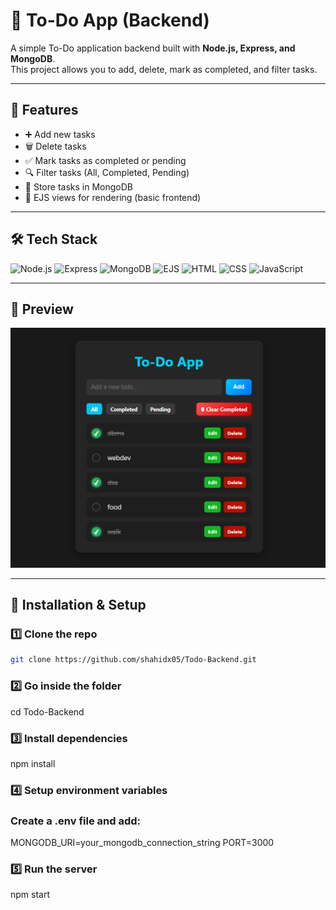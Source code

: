 # 📝 To-Do App (Backend)

A simple To-Do application backend built with **Node.js, Express, and MongoDB**.  
This project allows you to add, delete, mark as completed, and filter tasks.

---

## 🚀 Features
- ➕ Add new tasks  
- 🗑️ Delete tasks  
- ✅ Mark tasks as completed or pending  
- 🔍 Filter tasks (All, Completed, Pending)  
- 💾 Store tasks in MongoDB  
- 📄 EJS views for rendering (basic frontend)

---

## 🛠️ Tech Stack
![Node.js](https://img.shields.io/badge/Node.js-339933?style=for-the-badge&logo=node.js)
![Express](https://img.shields.io/badge/Express.js-000000?style=for-the-badge&logo=express)
![MongoDB](https://img.shields.io/badge/MongoDB-47A248?style=for-the-badge&logo=mongodb)
![EJS](https://img.shields.io/badge/EJS-4B3263?style=for-the-badge)
 ![HTML](https://img.shields.io/badge/HTML-E34F26?style=for-the-badge&logo=html5)
![CSS](https://img.shields.io/badge/CSS-1572B6?style=for-the-badge&logo=css3)
![JavaScript](https://img.shields.io/badge/JavaScript-F7DF1E?style=for-the-badge&logo=javascript)


---

## 📸 Preview  
![Tod-Do App Screenshot](public/images/demo.png)

---

## 📂 Installation & Setup

### 1️⃣ Clone the repo
```bash
git clone https://github.com/shahidx05/Todo-Backend.git
```

### 2️⃣ Go inside the folder
cd Todo-Backend

### 3️⃣ Install dependencies
npm install

### 4️⃣ Setup environment variables

### Create a .env file and add:
MONGODB_URI=your_mongodb_connection_string
PORT=3000

### 5️⃣ Run the server
npm start

